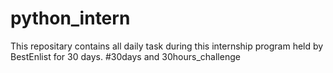 # python_intern
This repositary contains all daily task during this internship program held by BestEnlist for 30 days.
#30days and 30hours_challenge
